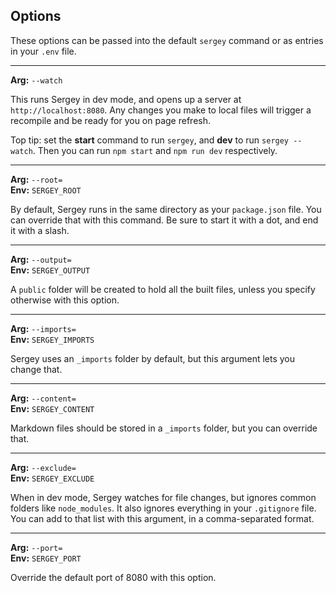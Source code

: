 ## Options

These options can be passed into the default `sergey` command or as entries in your `.env` file.

---

**Arg:** `--watch`

This runs Sergey in dev mode, and opens up a server at `http://localhost:8080`. Any changes you make to local files will trigger a recompile and be ready for you on page refresh.

Top tip: set the **start** command to run `sergey`, and **dev** to run `sergey --watch`. Then you can run `npm start` and `npm run dev` respectively.

---

**Arg:** `--root=`  
**Env:** `SERGEY_ROOT`

By default, Sergey runs in the same directory as your `package.json` file. You can override that with this command. Be sure to start it with a dot, and end it with a slash.

---

**Arg:** `--output=`  
**Env:** `SERGEY_OUTPUT`

A `public` folder will be created to hold all the built files, unless you specify otherwise with this option.

---

**Arg:** `--imports=`  
**Env:** `SERGEY_IMPORTS`

Sergey uses an `_imports` folder by default, but this argument lets you change that.

---

**Arg:** `--content=`  
**Env:** `SERGEY_CONTENT`

Markdown files should be stored in a `_imports` folder, but you can override that.

---

**Arg:** `--exclude=`  
**Env:** `SERGEY_EXCLUDE`

When in dev mode, Sergey watches for file changes, but ignores common folders like `node_modules`. It also ignores everything in your `.gitignore` file. You can add to that list with this argument, in a comma-separated format.

---

**Arg:** `--port=`  
**Env:** `SERGEY_PORT`

Override the default port of 8080 with this option.

